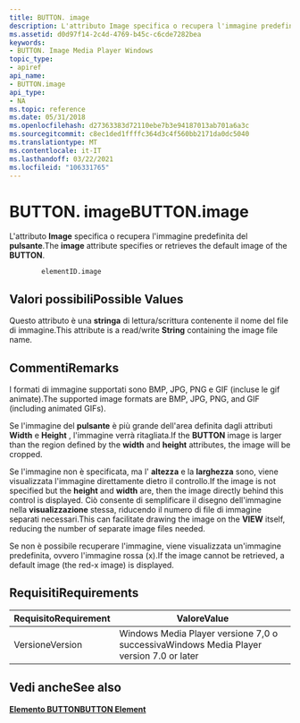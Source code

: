 ```yaml
---
title: BUTTON. image
description: L'attributo Image specifica o recupera l'immagine predefinita del pulsante.
ms.assetid: d0d97f14-2c4d-4769-b45c-c6cde7282bea
keywords:
- BUTTON. Image Media Player Windows
topic_type:
- apiref
api_name:
- BUTTON.image
api_type:
- NA
ms.topic: reference
ms.date: 05/31/2018
ms.openlocfilehash: d27363383d72110ebe7b3e94187013ab701a6a3c
ms.sourcegitcommit: c8ec1ded1ffffc364d3c4f560bb2171da0dc5040
ms.translationtype: MT
ms.contentlocale: it-IT
ms.lasthandoff: 03/22/2021
ms.locfileid: "106331765"
---
```

# <a name="buttonimage"></a><span data-ttu-id="bf5e1-104">BUTTON. image</span><span class="sxs-lookup"><span data-stu-id="bf5e1-104">BUTTON.image</span></span>

<span data-ttu-id="bf5e1-105">L'attributo **Image** specifica o recupera l'immagine predefinita del **pulsante**.</span><span class="sxs-lookup"><span data-stu-id="bf5e1-105">The **image** attribute specifies or retrieves the default image of the **BUTTON**.</span></span>

``` syntax
        elementID.image
```

## <a name="possible-values"></a><span data-ttu-id="bf5e1-106">Valori possibili</span><span class="sxs-lookup"><span data-stu-id="bf5e1-106">Possible Values</span></span>

<span data-ttu-id="bf5e1-107">Questo attributo è una **stringa** di lettura/scrittura contenente il nome del file di immagine.</span><span class="sxs-lookup"><span data-stu-id="bf5e1-107">This attribute is a read/write **String** containing the image file name.</span></span>

## <a name="remarks"></a><span data-ttu-id="bf5e1-108">Commenti</span><span class="sxs-lookup"><span data-stu-id="bf5e1-108">Remarks</span></span>

<span data-ttu-id="bf5e1-109">I formati di immagine supportati sono BMP, JPG, PNG e GIF (incluse le gif animate).</span><span class="sxs-lookup"><span data-stu-id="bf5e1-109">The supported image formats are BMP, JPG, PNG, and GIF (including animated GIFs).</span></span>

<span data-ttu-id="bf5e1-110">Se l'immagine del **pulsante** è più grande dell'area definita dagli attributi **Width** e **Height** , l'immagine verrà ritagliata.</span><span class="sxs-lookup"><span data-stu-id="bf5e1-110">If the **BUTTON** image is larger than the region defined by the **width** and **height** attributes, the image will be cropped.</span></span>

<span data-ttu-id="bf5e1-111">Se l'immagine non è specificata, ma l' **altezza** e la **larghezza** sono, viene visualizzata l'immagine direttamente dietro il controllo.</span><span class="sxs-lookup"><span data-stu-id="bf5e1-111">If the image is not specified but the **height** and **width** are, then the image directly behind this control is displayed.</span></span> <span data-ttu-id="bf5e1-112">Ciò consente di semplificare il disegno dell'immagine nella **visualizzazione** stessa, riducendo il numero di file di immagine separati necessari.</span><span class="sxs-lookup"><span data-stu-id="bf5e1-112">This can facilitate drawing the image on the **VIEW** itself, reducing the number of separate image files needed.</span></span>

<span data-ttu-id="bf5e1-113">Se non è possibile recuperare l'immagine, viene visualizzata un'immagine predefinita, ovvero l'immagine rossa (x).</span><span class="sxs-lookup"><span data-stu-id="bf5e1-113">If the image cannot be retrieved, a default image (the red-x image) is displayed.</span></span>

## <a name="requirements"></a><span data-ttu-id="bf5e1-114">Requisiti</span><span class="sxs-lookup"><span data-stu-id="bf5e1-114">Requirements</span></span>



| <span data-ttu-id="bf5e1-115">Requisito</span><span class="sxs-lookup"><span data-stu-id="bf5e1-115">Requirement</span></span> | <span data-ttu-id="bf5e1-116">Valore</span><span class="sxs-lookup"><span data-stu-id="bf5e1-116">Value</span></span> |
|--------------------|------------------------------------------------------|
| <span data-ttu-id="bf5e1-117">Versione</span><span class="sxs-lookup"><span data-stu-id="bf5e1-117">Version</span></span><br/> | <span data-ttu-id="bf5e1-118">Windows Media Player versione 7,0 o successiva</span><span class="sxs-lookup"><span data-stu-id="bf5e1-118">Windows Media Player version 7.0 or later</span></span><br/> |



## <a name="see-also"></a><span data-ttu-id="bf5e1-119">Vedi anche</span><span class="sxs-lookup"><span data-stu-id="bf5e1-119">See also</span></span>

<dl> <dt>

[<span data-ttu-id="bf5e1-120">**Elemento BUTTON**</span><span class="sxs-lookup"><span data-stu-id="bf5e1-120">**BUTTON Element**</span></span>](button-element.md)
</dt> </dl>

 

 





